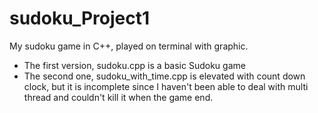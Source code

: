 # sudoku_Project1
My sudoku game in C++, played on terminal with graphic. 
- The first version, sudoku.cpp is a basic Sudoku game
- The second one, sudoku_with_time.cpp is elevated with count down clock, but it is incomplete since I haven't been able to deal with multi thread and couldn't kill it when the game end. 
